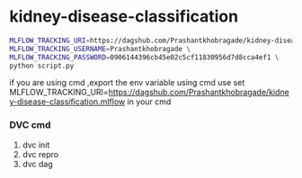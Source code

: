 # kidney-disease-classification


```bash
MLFLOW_TRACKING_URI=https://dagshub.com/Prashantkhobragade/kidney-disease-classification.mlflow \
MLFLOW_TRACKING_USERNAME=Prashantkhobragade \
MLFLOW_TRACKING_PASSWORD=0906144396cb45e02c5cf11830956d7d8cca4ef1 \
python script.py

```

if you are using cmd ,export the env variable using cmd 
use set MLFLOW_TRACKING_URI=https://dagshub.com/Prashantkhobragade/kidney-disease-classification.mlflow in your cmd

### DVC cmd
  1. dvc init
  2. dvc repro
  3. dvc dag
